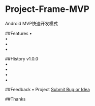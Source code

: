 # Project-Frame-MVP
Android MVP快速开发模式

##Features
•  
•  
•  
•  

##History
v1.0.0  
•  
•  
•    
•  

##Feedback
•  Project  [Submit Bug or Idea](https://github.com/DesignQu/Android-Q-Log/issues)   

##Thanks
